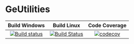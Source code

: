 # GeUtilities

| Build Windows | Build Linux | Code Coverage |
| :-----------: | :---------: | :-----------: |
| [![Build status](https://ci.appveyor.com/api/projects/status/4pyyaxw3bx87yyd9?svg=true)](https://ci.appveyor.com/project/VJalili/geutilities) | [![Build Status](https://travis-ci.org/Genometric/GeUtilities.svg?branch=travis.yml)](https://travis-ci.org/Genometric/GeUtilities) | [![codecov](https://codecov.io/gh/Genometric/GeUtilities/branch/master/graph/badge.svg)](https://codecov.io/gh/Genometric/GeUtilities) |
